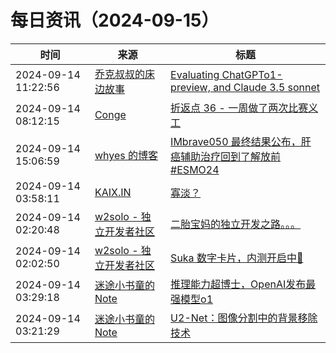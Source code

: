 ﻿# 每日资讯（2024-09-15）

|时间|来源|标题|
|---|---|---|
|2024-09-14 11:22:56|[乔克叔叔的床边故事](https://lifeodyssey.github.io/atom.xml)|[Evaluating ChatGPTo1-preview, and Claude 3.5 sonnet](https://lifeodyssey.github.io/posts/aec625cb.html)|
|2024-09-14 08:12:15|[Conge](https://conge.github.io/feed.xml)|[折返点 36 - 一周做了两次比赛义工](https://conge.livingwithfcs.org/2024/09/14/ReturnPoint-volunteer/)|
|2024-09-14 15:06:59|[whyes 的博客](https://whyes.org/feed.xml)|[IMbrave050 最终结果公布，肝癌辅助治疗回到了解放前 #ESMO24](http://whyes.org/2024/imbrave050-hcc-adjuvant-atezo-bev-esmo-2024)|
|2024-09-14 03:58:11|[KAIX.IN](https://kaix.in/feed/)|[寡淡？](https://kaix.in/2024/0914-weak-watery/)|
|2024-09-14 02:20:48|[w2solo - 独立开发者社区](https://w2solo.com/topics/feed)|[二胎宝妈的独立开发之路。。。](https://w2solo.com/topics/5034)|
|2024-09-14 02:02:50|[w2solo - 独立开发者社区](https://w2solo.com/topics/feed)|[Suka 数字卡片，内测开启中🎉](https://w2solo.com/topics/5033)|
|2024-09-14 03:29:18|[迷途小书童的Note](https://xugaoxiang.com/feed)|[推理能力超博士，OpenAI发布最强模型o1](https://xugaoxiang.com/2024/09/14/openai-o1/)|
|2024-09-14 03:21:29|[迷途小书童的Note](https://xugaoxiang.com/feed)|[U2-Net：图像分割中的背景移除技术](https://xugaoxiang.com/2024/09/14/u2net/)|
